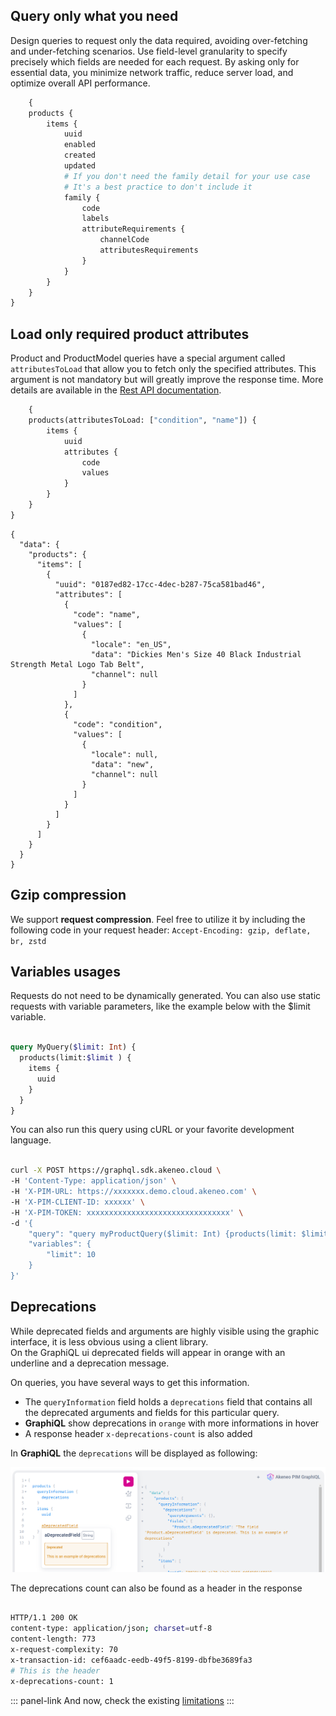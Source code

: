 ## Query only what you need
Design queries to request only the data required, avoiding over-fetching and under-fetching scenarios. 
Use field-level granularity to specify precisely which fields are needed for each request.
By asking only for essential data, you minimize network traffic, reduce server load, and optimize overall API performance.

```graphql [snippet:GraphQL]
    {
    products {
        items {
            uuid
            enabled
            created
            updated
            # If you don't need the family detail for your use case
            # It's a best practice to don't include it
            family {
                code
                labels
                attributeRequirements {
                    channelCode
                    attributesRequirements
                }
            }
        }
    }
}
```

## Load only required product attributes
Product and ProductModel queries have a special argument called `attributesToLoad` that allow you to fetch only the specified attributes.
This argument is not mandatory but will greatly improve the response time. 
More details are available in the [Rest API documentation](https://api.akeneo.com/documentation/filter.html#filter-product-values).

```graphql [snippet:Query]
    {
    products(attributesToLoad: ["condition", "name"]) {
        items {
            uuid
            attributes {
                code
                values
            }
        }
    }
}
```
```json[snippet:Response]
{
  "data": {
    "products": {
      "items": [
        {
          "uuid": "0187ed82-17cc-4dec-b287-75ca581bad46",
          "attributes": [
            {
              "code": "name",
              "values": [
                {
                  "locale": "en_US",
                  "data": "Dickies Men's Size 40 Black Industrial Strength Metal Logo Tab Belt",
                  "channel": null
                }
              ]
            },
            {
              "code": "condition",
              "values": [
                {
                  "locale": null,
                  "data": "new",
                  "channel": null
                }
              ]
            }
          ]
        }
      ]
    }
  }
}
```


## Gzip compression
We support **request compression**. 
Feel free to utilize it by including the following code in your request header: 
`Accept-Encoding: gzip, deflate, br, zstd`

## Variables usages
Requests do not need to be dynamically generated. 
You can also use static requests with variable parameters, like the example below with the $limit variable.

```graphql [snippet:GraphQL]

query MyQuery($limit: Int) {
  products(limit:$limit ) {
    items {
      uuid
    }
  }
}
```
You can also run this query using cURL or your favorite development language.
``` bash [snippet:Bash]

curl -X POST https://graphql.sdk.akeneo.cloud \
-H 'Content-Type: application/json' \
-H 'X-PIM-URL: https://xxxxxxx.demo.cloud.akeneo.com' \
-H 'X-PIM-CLIENT-ID: xxxxxx' \
-H 'X-PIM-TOKEN: xxxxxxxxxxxxxxxxxxxxxxxxxxxxxxxx' \
-d '{
    "query": "query myProductQuery($limit: Int) {products(limit: $limit) {items {uuid}}}",
    "variables": {
        "limit": 10
    }
}'
```

## Deprecations
While deprecated fields and arguments are highly visible using the graphic interface, it is less obvious using a client library.  
On the GraphiQL ui deprecated fields will appear in orange with an underline and a deprecation message.

On queries, you have several ways to get this information.
- The `queryInformation` field holds a `deprecations` field that contains all the deprecated arguments and fields for this particular query.
- **GraphiQL** show deprecations in `orange` with more informations in hover
- A response header `x-deprecations-count` is also added

In **GraphiQL** the `deprecations` will be displayed as following:

![Deprecations In GraphiQL](../../img/graphql/deprecations-in-graphiql.png)

The deprecations count can also be found as a header in the response
```bash

HTTP/1.1 200 OK
content-type: application/json; charset=utf-8
content-length: 773
x-request-complexity: 70
x-transaction-id: cef6aadc-eedb-49f5-8199-dbfbe3689fa3
# This is the header
x-deprecations-count: 1
```

::: panel-link And now, check the existing [limitations](/graphql/setup/limitations.html)
:::
